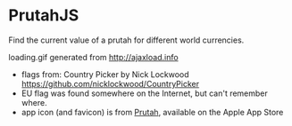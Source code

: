 # PrutahJS
Find the current value of a prutah for different world currencies.

loading.gif generated from http://ajaxload.info

- flags from: Country Picker by Nick Lockwood  https://github.com/nicklockwood/CountryPicker
- EU flag was found somewhere on the Internet, but can't remember where.
- app icon (and favicon) is from [Prutah](http://www.appstore.com/prutah), available on the Apple App Store

